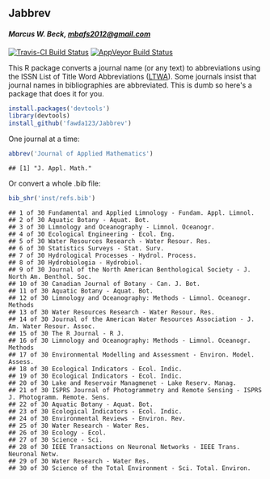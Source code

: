 


## Jabbrev

#### *Marcus W. Beck, mbafs2012@gmail.com*

[![Travis-CI Build Status](https://travis-ci.org/fawda123/Jabbrev.svg?branch=master)](https://travis-ci.org/fawda123/Jabbrev)
[![AppVeyor Build Status](https://ci.appveyor.com/api/projects/status/github/fawda123/Jabbrev?branch=master&svg=true)](https://ci.appveyor.com/project/fawda123/Jabbrev)

This R package converts a journal name (or any text) to abbreviations using the ISSN List of Title Word Abbreviations ([LTWA](http://www.issn.org/services/online-services/access-to-the-ltwa/>)).  Some journals insist that journal names in bibliographies are abbreviated.  This is dumb so here's a package that does it for you.  


```r
install.packages('devtools')
library(devtools)
install_github('fawda123/Jabbrev')
```

One journal at a time:


```r
abbrev('Journal of Applied Mathematics')
```

```
## [1] "J. Appl. Math."
```

Or convert a whole .bib file:

```r
bib_shr('inst/refs.bib')
```

```
## 1 of 30 Fundamental and Applied Limnology - Fundam. Appl. Limnol. 
## 2 of 30 Aquatic Botany - Aquat. Bot. 
## 3 of 30 Limnology and Oceanography - Limnol. Oceanogr. 
## 4 of 30 Ecological Engineering - Ecol. Eng. 
## 5 of 30 Water Resources Research - Water Resour. Res. 
## 6 of 30 Statistics Surveys - Stat. Surv. 
## 7 of 30 Hydrological Processes - Hydrol. Process. 
## 8 of 30 Hydrobiologia - Hydrobiol. 
## 9 of 30 Journal of the North American Benthological Society - J. North Am. Benthol. Soc. 
## 10 of 30 Canadian Journal of Botany - Can. J. Bot. 
## 11 of 30 Aquatic Botany - Aquat. Bot. 
## 12 of 30 Limnology and Oceanography: Methods - Limnol. Oceanogr. Methods 
## 13 of 30 Water Resources Research - Water Resour. Res. 
## 14 of 30 Journal of the American Water Resources Association - J. Am. Water Resour. Assoc. 
## 15 of 30 The R Journal - R J. 
## 16 of 30 Limnology and Oceanography: Methods - Limnol. Oceanogr. Methods 
## 17 of 30 Environmental Modelling and Assessment - Environ. Model. Assess. 
## 18 of 30 Ecological Indicators - Ecol. Indic. 
## 19 of 30 Ecological Indicators - Ecol. Indic. 
## 20 of 30 Lake and Reservoir Managmenet - Lake Reserv. Manag. 
## 21 of 30 ISPRS Journal of Photogrammetry and Remote Sensing - ISPRS J. Photogramm. Remote. Sens. 
## 22 of 30 Aquatic Botany - Aquat. Bot. 
## 23 of 30 Ecological Indicators - Ecol. Indic. 
## 24 of 30 Environmental Reviews - Environ. Rev. 
## 25 of 30 Water Research - Water Res. 
## 26 of 30 Ecology - Ecol. 
## 27 of 30 Science - Sci. 
## 28 of 30 IEEE Transactions on Neuronal Networks - IEEE Trans. Neuronal Netw. 
## 29 of 30 Water Research - Water Res. 
## 30 of 30 Science of the Total Environment - Sci. Total. Environ.
```
